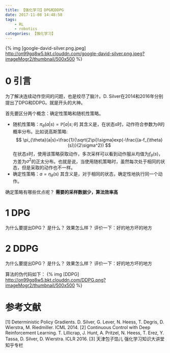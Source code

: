 ```yaml
---
title: 【强化学习】DPG和DDPG
date: 2017-11-08 14:48:58
tags:
    - RL
    - robotics
categories: 【强化学习】
---
```


{% img [google-david-silver.png.jpeg] http://on99gq8w5.bkt.clouddn.com/google-david-silver.png.jpeg?imageMogr2/thumbnail/500x500 %}
<!--more-->
# 0 引言
为了解决连续动作空间的问题，也是绞尽了脑汁。D. Silver在2014和2016年分别提出了DPG和DDPG。就是开头的大神。

首先要区分两个概念：确定性策略和随机性策略。
* 随机性策略：$\pi_{\theta}(a|s)=\mathbb{P}[a|s;\theta]$
其含义是，在状态$s$时，动作符合参数为$\theta$的概率分布。比如说高斯策略:
$$
\pi_{\theta}(a|s)=\frac{1}{\sqrt{2\pi}\sigma}exp(-\frac{(a-f_{\theta}(s))}{2\sigma^2})
$$
在状态$s$时，使用该策略获取动作，多次采样可以看到动作服从均值为$f_{\theta}(s)$，方差为$\sigma^2$的正太分布。也就是说，当使用随机策略时，虽然每次处于相同的状态，但是采取的动作也不一样。
* 确定性策略：$a=\eta_{\theta}(s)$
其含义是，对于相同的状态，确定性地执行同一个动作。

确定策略有哪些优点呢？
**需要的采样数据少，算法效率高**


# 1 DPG
为什么要提出DPG？
是什么？
效果怎么样？
评价一下：好的地方坏的地方

# 2 DDPG
为什么要提出DPG？
是什么？
效果怎么样？
评价一下：好的地方坏的地方

算法的伪代码如下：
{% img [DDPG] http://on99gq8w5.bkt.clouddn.com/DDPG.png?imageMogr2/thumbnail/500x500 %}


# 参考文献
[1] Deterministic Policy Gradients. D. Silver, G. Lever, N. Heess, T. Degris, D. Wierstra, M. Riedmiller. ICML 2014.
[2] Continuous Control with Deep Reinforcement Learning. T. Lillicrap, J. Hunt, A. Pritzel, N. Heess, T. Erez, Y. Tassa, D. Silver, D. Wierstra. ICLR 2016.
[3] 天津包子馅儿 强化学习知识大讲堂 知乎专栏
